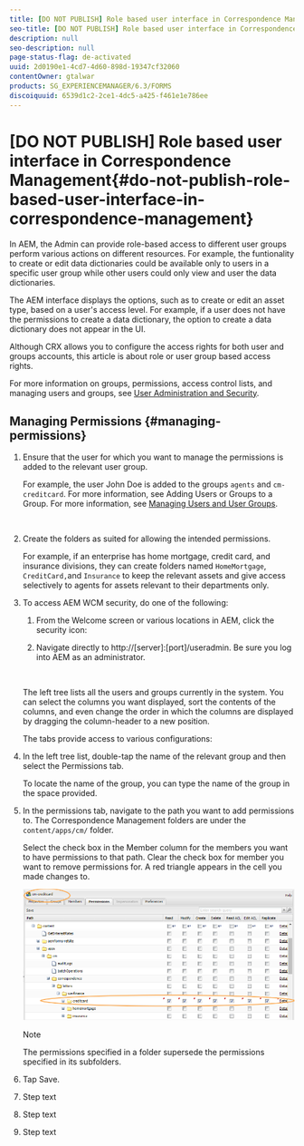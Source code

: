 ```yaml
---
title: [DO NOT PUBLISH] Role based user interface in Correspondence Management
seo-title: [DO NOT PUBLISH] Role based user interface in Correspondence Management
description: null
seo-description: null
page-status-flag: de-activated
uuid: 2d0190e1-4cd7-4d60-898d-19347cf32060
contentOwner: gtalwar
products: SG_EXPERIENCEMANAGER/6.3/FORMS
discoiquuid: 6539d1c2-2ce1-4dc5-a425-f461e1e786ee
---
```


# [DO NOT PUBLISH] Role based user interface in Correspondence Management{#do-not-publish-role-based-user-interface-in-correspondence-management}

In AEM, the Admin can provide role-based access to different user groups perform various actions on different resources. For example, the funtionality to create or edit data dictionaries could be available only to users in a specific user group while other users could only view and user the data dictionaries.

The AEM interface displays the options, such as to create or edit an asset type, based on a user's access level. For example, if a user does not have the permissions to create a data dictionary, the option to create a data dictionary does not appear in the UI.

Although CRX allows you to configure the access rights for both user and groups accounts, this article is about role or user group based access rights.

For more information on groups, permissions, access control lists, and managing users and groups, see [User Administration and Security](../../sites/administering/using/security.md).

## Managing Permissions {#managing-permissions}

1. Ensure that the user for which you want to manage the permissions is added to the relevant user group.

   For example, the user John Doe is added to the groups `agents` and `cm-creditcard`. For more information, see Adding Users or Groups to a Group. For more information, see [Managing Users and User Groups](../../communities/using/users.md).

   ![]()

1. Create the folders as suited for allowing the intended permissions.

   For example, if an enterprise has home mortgage, credit card, and insurance divisions, they can create folders named `HomeMortgage`, `CreditCard,`and `Insurance` to keep the relevant assets and give access selectively to agents for assets relevant to their departments only. 

1. To access AEM WCM security, do one of the following:

    1. From the Welcome screen or various locations in AEM, click the security icon:  

    1. Navigate directly to http://[server]:[port]/useradmin. Be sure you log into AEM as an administrator.

       ![]()

   The left tree lists all the users and groups currently in the system. You can select the columns you want displayed, sort the contents of the columns, and even change the order in which the columns are displayed by dragging the column-header to a new position.

   The tabs provide access to various configurations:

1. In the left tree list, double-tap the name of the relevant group and then select the Permissions tab.

   To locate the name of the group, you can type the name of the group in the space provided.

1. In the permissions tab, navigate to the path you want to add permissions to. The Correspondence Management folders are under the `content/apps/cm/` folder.

   Select the check box in the Member column for the members you want to have permissions to that path. Clear the check box for member you want to remove permissions for. A red triangle appears in the cell you made changes to.

   ![](assets/useradmin-creditcard.png)

   >[!NOTE]
   >
   >The permissions specified in a folder supersede the permissions specified in its subfolders.

1. Tap Save.
1. Step text
1. Step text
1. Step text

